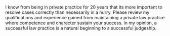 I know from being in private practice for 20 years that its more important to resolve cases correctly than necessarily in a hurry.  Please review my qualifications and experience gained from maintaining a private law practice where competence and character sustain your success.  In my opinion, a successful law practice is a natural beginning to a successful judgeship.      